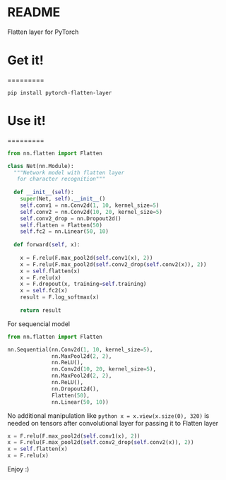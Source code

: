 # README #

Flatten layer for PyTorch

# Get it!
=========

```shell
pip install pytorch-flatten-layer
```

# Use it!
=========

```python
from nn.flatten import Flatten

class Net(nn.Module):
  """Network model with flatten layer
   for character recognition"""
  
  def __init__(self):
    super(Net, self).__init__()
    self.conv1 = nn.Conv2d(1, 10, kernel_size=5)
    self.conv2 = nn.Conv2d(10, 20, kernel_size=5)
    self.conv2_drop = nn.Dropout2d()
    self.flatten = Flatten(50)
    self.fc2 = nn.Linear(50, 10)
  
  def forward(self, x):
      
    x = F.relu(F.max_pool2d(self.conv1(x), 2))
    x = F.relu(F.max_pool2d(self.conv2_drop(self.conv2(x)), 2))
    x = self.flatten(x)
    x = F.relu(x)
    x = F.dropout(x, training=self.training)
    x = self.fc2(x)
    result = F.log_softmax(x)
    
    return result
```

For sequencial model

```python
from nn.flatten import Flatten

nn.Sequential(nn.Conv2d(1, 10, kernel_size=5),
              nn.MaxPool2d(2, 2),
              nn.ReLU(),
              nn.Conv2d(10, 20, kernel_size=5),
              nn.MaxPool2d(2, 2),
              nn.ReLU(),
              nn.Dropout2d(),
              Flatten(50),
              nn.Linear(50, 10))   
```

No additional manipulation like ```python x = x.view(x.size(0), 320)``` is needed on tensors after convolutional 
layer for passing it to Flatten layer

```python
x = F.relu(F.max_pool2d(self.conv1(x), 2))
x = F.relu(F.max_pool2d(self.conv2_drop(self.conv2(x)), 2))
x = self.flatten(x)
x = F.relu(x)
```

Enjoy :)
    


